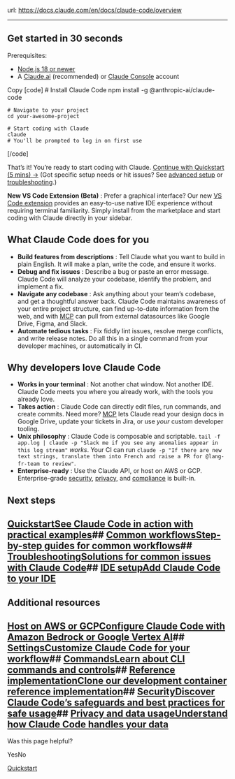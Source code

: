 url: https://docs.claude.com/en/docs/claude-code/overview

---

## Get started in 30 seconds

Prerequisites:

  * [Node.js 18 or newer](https://nodejs.org/en/download/)
  * A [Claude.ai](https://claude.ai) \(recommended\) or [Claude Console](https://console.anthropic.com/) account

Copy
[code]
    # Install Claude Code
    npm install -g @anthropic-ai/claude-code

    # Navigate to your project
    cd your-awesome-project

    # Start coding with Claude
    claude
    # You'll be prompted to log in on first use

[/code]

That’s it\! You’re ready to start coding with Claude. [Continue with Quickstart \(5 mins\) →](/en/docs/claude-code/quickstart) \(Got specific setup needs or hit issues? See [advanced setup](/en/docs/claude-code/setup) or [troubleshooting](/en/docs/claude-code/troubleshooting).\)

**New VS Code Extension \(Beta\)** : Prefer a graphical interface? Our new [VS Code extension](/en/docs/claude-code/vs-code) provides an easy-to-use native IDE experience without requiring terminal familiarity. Simply install from the marketplace and start coding with Claude directly in your sidebar.

## What Claude Code does for you

  * **Build features from descriptions** : Tell Claude what you want to build in plain English. It will make a plan, write the code, and ensure it works.
  * **Debug and fix issues** : Describe a bug or paste an error message. Claude Code will analyze your codebase, identify the problem, and implement a fix.
  * **Navigate any codebase** : Ask anything about your team’s codebase, and get a thoughtful answer back. Claude Code maintains awareness of your entire project structure, can find up-to-date information from the web, and with [MCP](/en/docs/claude-code/mcp) can pull from external datasources like Google Drive, Figma, and Slack.
  * **Automate tedious tasks** : Fix fiddly lint issues, resolve merge conflicts, and write release notes. Do all this in a single command from your developer machines, or automatically in CI.

## Why developers love Claude Code

  * **Works in your terminal** : Not another chat window. Not another IDE. Claude Code meets you where you already work, with the tools you already love.
  * **Takes action** : Claude Code can directly edit files, run commands, and create commits. Need more? [MCP](/en/docs/claude-code/mcp) lets Claude read your design docs in Google Drive, update your tickets in Jira, or use _your_ custom developer tooling.
  * **Unix philosophy** : Claude Code is composable and scriptable. `tail -f app.log | claude -p "Slack me if you see any anomalies appear in this log stream"` _works_. Your CI can run `claude -p "If there are new text strings, translate them into French and raise a PR for @lang-fr-team to review"`.
  * **Enterprise-ready** : Use the Claude API, or host on AWS or GCP. Enterprise-grade [security](/en/docs/claude-code/security), [privacy](/en/docs/claude-code/data-usage), and [compliance](https://trust.anthropic.com/) is built-in.

## Next steps

## [QuickstartSee Claude Code in action with practical examples](/en/docs/claude-code/quickstart)## [Common workflowsStep-by-step guides for common workflows](/en/docs/claude-code/common-workflows)## [TroubleshootingSolutions for common issues with Claude Code](/en/docs/claude-code/troubleshooting)## [IDE setupAdd Claude Code to your IDE](/en/docs/claude-code/ide-integrations)

## Additional resources

## [Host on AWS or GCPConfigure Claude Code with Amazon Bedrock or Google Vertex AI](/en/docs/claude-code/third-party-integrations)## [SettingsCustomize Claude Code for your workflow](/en/docs/claude-code/settings)## [CommandsLearn about CLI commands and controls](/en/docs/claude-code/cli-reference)## [Reference implementationClone our development container reference implementation](https://github.com/anthropics/claude-code/tree/main/.devcontainer)## [SecurityDiscover Claude Code’s safeguards and best practices for safe usage](/en/docs/claude-code/security)## [Privacy and data usageUnderstand how Claude Code handles your data](/en/docs/claude-code/data-usage)

Was this page helpful?

YesNo

[Quickstart](/en/docs/claude-code/quickstart)
